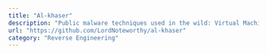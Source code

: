 ```yaml
---
title: "Al-khaser"
description: "Public malware techniques used in the wild: Virtual Machine, Emulation, Debuggers, Sandbox detection."
url: "https://github.com/LordNoteworthy/al-khaser"
category: "Reverse Engineering"
---
```

